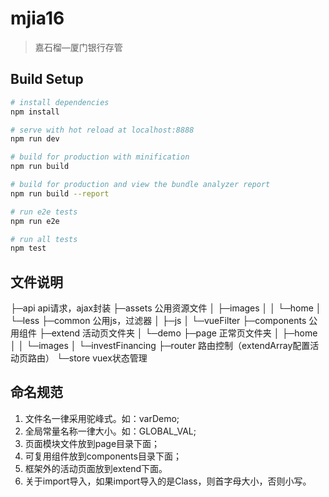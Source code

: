 # mjia16

> 嘉石榴—厦门银行存管

## Build Setup

``` bash
# install dependencies
npm install

# serve with hot reload at localhost:8888
npm run dev

# build for production with minification
npm run build

# build for production and view the bundle analyzer report
npm run build --report

# run e2e tests
npm run e2e

# run all tests
npm test
```

## 文件说明
├─api                   api请求，ajax封装
├─assets                公用资源文件
│  ├─images
│  │  └─home
│  └─less
├─common                公用js，过滤器
│  ├─js
│  └─vueFilter
├─components            公用组件
├─extend                活动页文件夹
│  └─demo
├─page                  正常页文件夹
│  ├─home
│  │  └─images
│  └─investFinancing
├─router                路由控制（extendArray配置活动页路由）
└─store                 vuex状态管理

## 命名规范

1. 文件名一律采用驼峰式。如：varDemo;
2. 全局常量名称一律大小。如：GLOBAL_VAL;
3. 页面模块文件放到page目录下面；
4. 可复用组件放到components目录下面；
5. 框架外的活动页面放到extend下面。
6. 关于import导入，如果import导入的是Class，则首字母大小，否则小写。